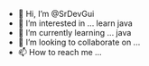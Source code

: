 - 👋 Hi, I’m @SrDevGui
- 👀 I’m interested in ... learn java
- 🌱 I’m currently learning ... java
- 💞️ I’m looking to collaborate on ...
- 📫 How to reach me ...

<!---
SrDevGui/SrDevGui is a ✨ special ✨ repository because its `README.md` (this file) appears on your GitHub profile.
You can click the Preview link to take a look at your changes.
--->
